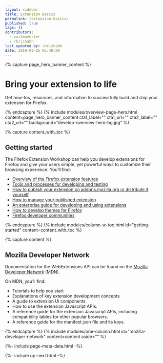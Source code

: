 ```yaml
---
layout: sidebar
title: Extension Basics
permalink: /extension-basics/
published: true
tags: []
contributors:
  - caitmuenster
  - rbrishabh
last_updated_by: rbrishabh
date: 2019-09-25 05:48:00
---
```


<!-- Overview Page Hero Banner -->

{% capture page_hero_banner_content %}

# Bring your extension to life

Get how-tos, resources, and information to successfully build and ship your extension for Firefox.

{% endcapture %}
{% include modules/overview-page-hero.html
	content=page_hero_banner_content
	cta1_label=""
	cta1_url=""
	cta2_label=""
	cta2_url=""
	background="develop-overview-hero-bg.jpg"
%}

<!-- END: Overview Page Hero Banner -->

<!-- Content with Table of Contents Module -->

{% capture content_with_toc %}

## Getting started

The Firefox Extension Workshop can help you develop extensions for Firefox and give your users simple, yet powerful ways to customize their browsing experience. You’ll find:

- [Overview of the Firefox extension features](/#about)
- [Tools and processes for developing and testing](/documentation/develop/)
- [How to publish your extension on addons.mozilla.org or distribute it yourself](/documentation/publish/)
- [How to manage your published extension](/documentation/manage/)
- [An enterprise guide for developing and using extensions](/documentation/enterprise/)
- [How to develop themes for Firefox](/documentation/themes/)
- [Firefox developer communities](/community/)

{% endcapture %}
{% include modules/column-w-toc.html
	id="getting-started"
	content=content_with_toc
%}

<!-- END: Content with Table of Contents -->

<!-- Single Column Body Module -->

{% capture content %}

## Mozilla Developer Network

Documentation for the WebExtensions API can be found on the [Mozilla Developer Network](https://developer.mozilla.org/docs/Mozilla/Add-ons/WebExtensions) (MDN).

On MDN, you’ll find:

- Tutorials to help you start
- Explanations of key extension development concepts
- A guide to extension UI components
- How to use the extension Javascript APIs.
- A reference guide for the extension Javascript APIs, including compatibility tables for other popular browsers.
- A reference guide for the manifest.json file and its keys.

{% endcapture %}
{% include modules/one-column.html
	id="mozilla-developer-network"
	content=content
	aside=""
%}

<!-- END: Single Column Body Module -->

<!-- Meta Data -->

{%- include page-meta-data.html -%}

<!-- END: Meta Data -->

<!-- Up Next -->

{%- include up-next.html -%}

<!-- END: Up Next -->
